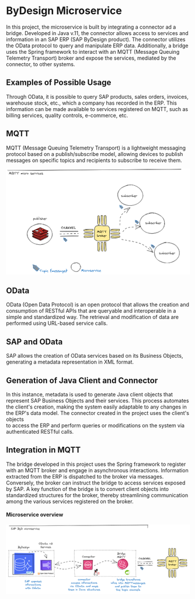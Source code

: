# ByDesign Microservice

In this project, the microservice is built by integrating a connector ad a bridge. 
Developed in Java v.11, the connector allows access to services and information 
in an SAP ERP (SAP ByDesign product). 
The connector utilizes the OData protocol to query and manipulate ERP data. 
Additionally, a bridge uses the Spring framework to interact with an MQTT 
(Message Queuing Telemetry Transport) broker and expose the services, 
mediated by the connector, to other systems.

## Examples of Possible Usage
Through OData, it is possible to query SAP products, sales orders, invoices, warehouse stock, etc., which a company has recorded in the ERP. This information can be made available to services registered on MQTT, such as billing services, quality controls, e-commerce, etc.

## MQTT
MQTT (Message Queuing Telemetry Transport) is a lightweight messaging protocol based on 
a publish/subscribe model, allowing devices to publish messages on specific
topics and recipients to subscribe to receive them.

![MQTT](./sapbydesign/img/MQTT.png)
## OData

OData (Open Data Protocol) is an open protocol that allows the creation and consumption of RESTful APIs that are queryable and interoperable in a simple and standardized way. The retrieval and modification of data are performed using URL-based service calls.
## SAP and OData

SAP allows the creation of OData services based on its Business Objects, generating a metadata representation in XML format.
## Generation of Java Client and Connector

In this instance,  metadata is used to generate Java client objects that represent SAP Business Objects and their services. 
This process automates the client's creation, making the system easily adaptable to any changes in the ERP's data model. 
The connector created in the project uses the client's objects  
to access the ERP and perform queries or modifications on the system via authenticated RESTful calls.

## Integration in MQTT

The bridge developed in this project uses the Spring framework to register with an MQTT broker and engage in asynchronous interactions.
Information extracted from the ERP is dispatched to the broker via messages.
Conversely, the broker can instruct the bridge to access services exposed by SAP. 
A key function of the bridge is to convert client objects into standardized structures for
the broker, thereby streamlining communication among the various services registered on the broker.


#### Microservice overview
![Microservice](./sapbydesign/img/Connettore.png)


